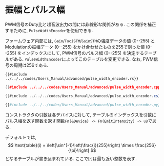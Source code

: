 # 振幅とパルス幅

PWM信号のDuty比と超音波出力の間には非線形な関係がある. 
この関係を補正するために, `PulseWidthEncoder`を使用できる.

ファームウェア内部には, `Gain`/`FociSTM`/`GainSTM`の強度データの値 ($0$--$255$) とModulationの振幅データ ($0$--$255$) をかけ合わせたものを$255$で割った値 ($0$--$255$) をインデックスにして, PWM信号のパルス幅 ($0$--$255$) を決定するテーブルがある.
`PulseWidthEncoder`によってこのテーブルを変更できる.
なお, PWM信号の周期は256である.

```rust,edition2024
{{#include ../../../codes/Users_Manual/advanced/pulse_width_encoder.rs}}
```

```cpp
{{#include ../../../codes/Users_Manual/advanced/pulse_width_encoder.cpp}}
```

```cs
{{#include ../../../codes/Users_Manual/advanced/pulse_width_encoder.cs}}
```

```python
{{#include ../../../codes/Users_Manual/advanced/pulse_width_encoder.py}}
```

コンストラクタの引数は各デバイスに対して, テーブルのインデックスを引数にパルス幅を返す関数を返す関数`Fn(&Device) -> Fn(EmitIntensity) -> u8`である.

デフォルトでは,
$$
    \text{table}(i) = \left[\sin^{-1}\left(\frac{i}{255}\right) \times \frac{256}{\pi}\right]
$$
となるテーブルが書き込まれている.
ここで$[\cdot]$は最も近い整数を表す.
